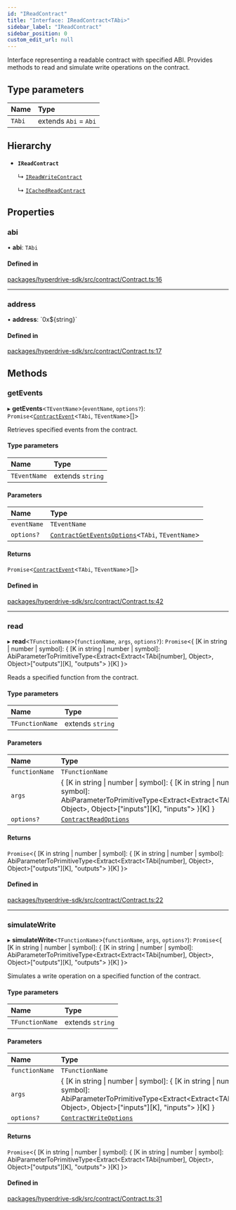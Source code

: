 ```yaml
---
id: "IReadContract"
title: "Interface: IReadContract<TAbi>"
sidebar_label: "IReadContract"
sidebar_position: 0
custom_edit_url: null
---
```


Interface representing a readable contract with specified ABI.
Provides methods to read and simulate write operations on the contract.

## Type parameters

| Name | Type |
| :------ | :------ |
| `TAbi` | extends `Abi` = `Abi` |

## Hierarchy

- **`IReadContract`**

  ↳ [`IReadWriteContract`](IReadWriteContract.md)

  ↳ [`ICachedReadContract`](ICachedReadContract.md)

## Properties

### abi

• **abi**: `TAbi`

#### Defined in

[packages/hyperdrive-sdk/src/contract/Contract.ts:16](https://github.com/delvtech/hyperdrive-monorepo/blob/75f770a/packages/hyperdrive-sdk/src/contract/Contract.ts#L16)

___

### address

• **address**: \`0x${string}\`

#### Defined in

[packages/hyperdrive-sdk/src/contract/Contract.ts:17](https://github.com/delvtech/hyperdrive-monorepo/blob/75f770a/packages/hyperdrive-sdk/src/contract/Contract.ts#L17)

## Methods

### getEvents

▸ **getEvents**<`TEventName`\>(`eventName`, `options?`): `Promise`<[`ContractEvent`](ContractEvent.md)<`TAbi`, `TEventName`\>[]\>

Retrieves specified events from the contract.

#### Type parameters

| Name | Type |
| :------ | :------ |
| `TEventName` | extends `string` |

#### Parameters

| Name | Type |
| :------ | :------ |
| `eventName` | `TEventName` |
| `options?` | [`ContractGetEventsOptions`](ContractGetEventsOptions.md)<`TAbi`, `TEventName`\> |

#### Returns

`Promise`<[`ContractEvent`](ContractEvent.md)<`TAbi`, `TEventName`\>[]\>

#### Defined in

[packages/hyperdrive-sdk/src/contract/Contract.ts:42](https://github.com/delvtech/hyperdrive-monorepo/blob/75f770a/packages/hyperdrive-sdk/src/contract/Contract.ts#L42)

___

### read

▸ **read**<`TFunctionName`\>(`functionName`, `args`, `options?`): `Promise`<{ [K in string \| number \| symbol]: { [K in string \| number \| symbol]: AbiParameterToPrimitiveType<Extract<Extract<TAbi[number], Object\>, Object\>["outputs"][K], "outputs"\> }[K] }\>

Reads a specified function from the contract.

#### Type parameters

| Name | Type |
| :------ | :------ |
| `TFunctionName` | extends `string` |

#### Parameters

| Name | Type |
| :------ | :------ |
| `functionName` | `TFunctionName` |
| `args` | { [K in string \| number \| symbol]: { [K in string \| number \| symbol]: AbiParameterToPrimitiveType<Extract<Extract<TAbi[number], Object\>, Object\>["inputs"][K], "inputs"\> }[K] } |
| `options?` | [`ContractReadOptions`](../modules.md#contractreadoptions) |

#### Returns

`Promise`<{ [K in string \| number \| symbol]: { [K in string \| number \| symbol]: AbiParameterToPrimitiveType<Extract<Extract<TAbi[number], Object\>, Object\>["outputs"][K], "outputs"\> }[K] }\>

#### Defined in

[packages/hyperdrive-sdk/src/contract/Contract.ts:22](https://github.com/delvtech/hyperdrive-monorepo/blob/75f770a/packages/hyperdrive-sdk/src/contract/Contract.ts#L22)

___

### simulateWrite

▸ **simulateWrite**<`TFunctionName`\>(`functionName`, `args`, `options?`): `Promise`<{ [K in string \| number \| symbol]: { [K in string \| number \| symbol]: AbiParameterToPrimitiveType<Extract<Extract<TAbi[number], Object\>, Object\>["outputs"][K], "outputs"\> }[K] }\>

Simulates a write operation on a specified function of the contract.

#### Type parameters

| Name | Type |
| :------ | :------ |
| `TFunctionName` | extends `string` |

#### Parameters

| Name | Type |
| :------ | :------ |
| `functionName` | `TFunctionName` |
| `args` | { [K in string \| number \| symbol]: { [K in string \| number \| symbol]: AbiParameterToPrimitiveType<Extract<Extract<TAbi[number], Object\>, Object\>["inputs"][K], "inputs"\> }[K] } |
| `options?` | [`ContractWriteOptions`](ContractWriteOptions.md) |

#### Returns

`Promise`<{ [K in string \| number \| symbol]: { [K in string \| number \| symbol]: AbiParameterToPrimitiveType<Extract<Extract<TAbi[number], Object\>, Object\>["outputs"][K], "outputs"\> }[K] }\>

#### Defined in

[packages/hyperdrive-sdk/src/contract/Contract.ts:31](https://github.com/delvtech/hyperdrive-monorepo/blob/75f770a/packages/hyperdrive-sdk/src/contract/Contract.ts#L31)
